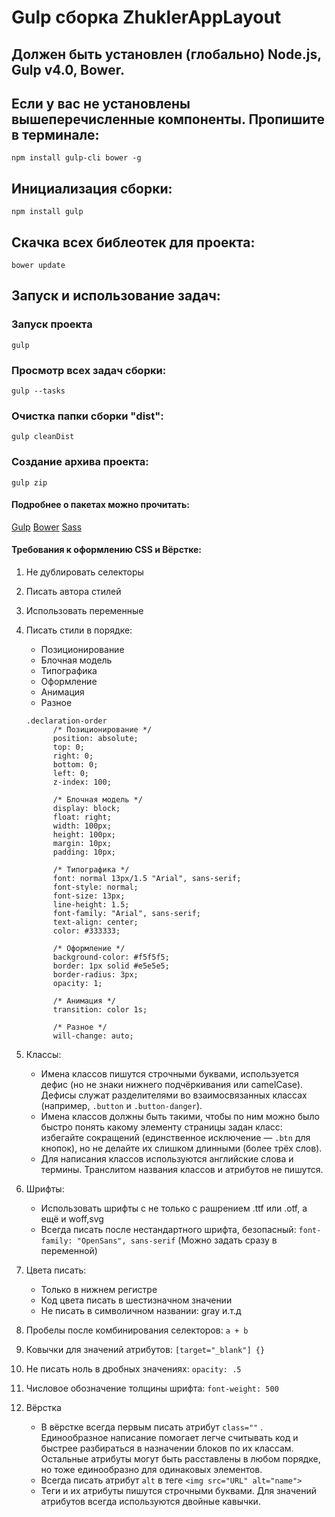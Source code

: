 # Gulp сборка ZhuklerAppLayout

## Должен быть установлен (глобально) Node.js, Gulp v4.0, Bower.

 ## Если у вас не установлены вышеперечисленные компоненты. Пропишите в терминале:
 
  ```
  npm install gulp-cli bower -g
  ```
## Инициализация сборки:
  ```
  npm install gulp
  ```
##  Cкачка всех библеотек для проекта:
  ```
  bower update
  ```
## Запуск и использование задач:

  ### Запуск проекта
  ```
  gulp
  ```
  ### Просмотр всех задач сборки:
  ``` 
  gulp --tasks
  ```
  ### Очистка папки сборки "dist":
  ```
  gulp cleanDist
  ```
  ### Создание архива проекта:
  ```
  gulp zip
  ```

#### Подробнее о пакетах можно прочитать:

[Gulp](https://gulpjs.com/)
[Bower](https://bower.io/)
[Sass](https://sass-scss.ru/)


#### Требования к оформлению CSS и Вёрстке:
1. Не дублировать селекторы
2. Писать автора стилей
3. Использовать переменные
4. Писать стили в порядке:
    + Позиционирование
    +  Блочная модель
    +  Типографика
    +  Оформление
    +  Анимация
    +  Разное

    ```
    .declaration-order 
          /* Позиционирование */
          position: absolute;
          top: 0;
          right: 0;
          bottom: 0;
          left: 0;
          z-index: 100;
        
          /* Блочная модель */
          display: block;
          float: right;
          width: 100px;
          height: 100px;
          margin: 10px;
          padding: 10px;
        
          /* Типографика */
          font: normal 13px/1.5 "Arial", sans-serif;
          font-style: normal;
          font-size: 13px;
          line-height: 1.5;
          font-family: "Arial", sans-serif;
          text-align: center;
          color: #333333;
        
          /* Оформление */
          background-color: #f5f5f5;
          border: 1px solid #e5e5e5;
          border-radius: 3px;
          opacity: 1;
        
          /* Анимация */
          transition: color 1s;
        
          /* Разное */
          will-change: auto;

    ```
    
2. Классы:
    + Имена классов пишутся строчными буквами, используется дефис (но не знаки нижнего подчёркивания или camelCase). Дефисы служат разделителями во взаимосвязанных классах (например, ```.button``` и ```.button-danger```).
    + Имена классов должны быть такими, чтобы по ним можно было быстро понять какому элементу страницы задан класс: избегайте сокращений (единственное исключение — ```.btn``` для кнопок), но не делайте их слишком длинными (более трёх слов).
    + Для написания классов используются английские слова и термины. Транслитом названия классов и атрибутов не пишутся.
3. Шрифты:
    + Использовать шрифты с не только с рашрением .ttf или .otf, а ещё и woff,svg
    + Всегда писать после нестандартного шрифта, безопасный: ```font-family: "OpenSans", sans-serif``` (Можно задать сразу в переменной)
2. Цвета писать:
    + Только в нижнем регистре
    + Код цвета писать в шестизначном значении
    + Не писать в символичном названии: gray и.т.д
3. Пробелы после комбинирования селекторов: ```a + b```
4. Ковычки для значений атрибутов: ```[target="_blank"] {}```
5. Не писать ноль в дробных значениях: ```opacity: .5```
6. Числовое обозначение толщины шрифта: ```font-weight: 500```
7. Вёрстка
    + В вёрстке всегда первым писать атрибут ```class=""``` . Единообразное написание помогает легче считывать код и быстрее разбираться в назначении блоков по их классам. Остальные атрибуты могут быть расставлены в любом порядке, но тоже единообразно для одинаковых элементов.
    + Всегда писать атрибут ```alt``` в теге ```<img src="URL" alt="name">```
    + Теги и их атрибуты пишутся строчными буквами. Для значений атрибутов всегда используются двойные кавычки.
